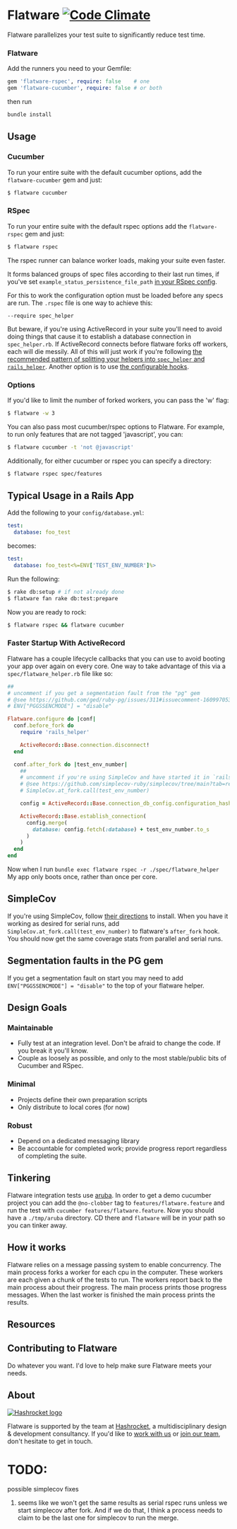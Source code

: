 # Flatware [![Code Climate][code-climate-badge]][code-climate]

[code-climate-badge]: https://codeclimate.com/github/briandunn/flatware.svg
[code-climate]: https://codeclimate.com/github/briandunn/flatware

Flatware parallelizes your test suite to significantly reduce test time.

### Flatware

Add the runners you need to your Gemfile:

```ruby
gem 'flatware-rspec', require: false    # one
gem 'flatware-cucumber', require: false # or both
```

then run

```sh
bundle install
```

## Usage

### Cucumber

To run your entire suite with the default cucumber options, add the `flatware-cucumber` gem and just:

```sh
$ flatware cucumber
```

### RSpec

To run your entire suite with the default rspec options add the `flatware-rspec` gem and just:

```sh
$ flatware rspec
```

The rspec runner can balance worker loads, making your suite even faster.

It forms balanced groups of spec files according to their last run times, if you've set `example_status_persistence_file_path` [in your RSpec config](https://relishapp.com/rspec/rspec-core/v/3-8/docs/command-line/only-failures).

For this to work the configuration option must be loaded before any specs are run. The `.rspec` file is one way to achieve this:

    --require spec_helper

But beware, if you're using ActiveRecord in your suite you'll need to avoid doing things that cause it to establish a database connection in `spec_helper.rb`. If ActiveRecord connects before flatware forks off workers, each will die messily. All of this will just work if you're following [the recommended pattern of splitting your helpers into `spec_helper` and `rails_helper`](https://github.com/rspec/rspec-rails/blob/v3.8.2/lib/generators/rspec/install/templates/spec/rails_helper.rb). Another option is to use [the configurable hooks](
#faster-startup-with-activerecord
).

### Options

If you'd like to limit the number of forked workers, you can pass the 'w' flag:

```sh
$ flatware -w 3
```

You can also pass most cucumber/rspec options to Flatware. For example, to run only
features that are not tagged 'javascript', you can:

```sh
$ flatware cucumber -t 'not @javascript'
```

Additionally, for either cucumber or rspec you can specify a directory:

```sh
$ flatware rspec spec/features
```

## Typical Usage in a Rails App

Add the following to your `config/database.yml`:

```yml
test:
  database: foo_test
```

becomes:

```yml
test:
  database: foo_test<%=ENV['TEST_ENV_NUMBER']%>
```

Run the following:

```sh
$ rake db:setup # if not already done
$ flatware fan rake db:test:prepare
```

Now you are ready to rock:

```sh
$ flatware rspec && flatware cucumber
```

### Faster Startup With ActiveRecord

Flatware has a couple lifecycle callbacks that you can use to avoid booting your app
over again on every core. One way to take advantage of this via a `spec/flatware_helper.rb` file like so:

```ruby
##
# uncomment if you get a segmentation fault from the "pg" gem
# @see https://github.com/ged/ruby-pg/issues/311#issuecomment-1609970533
# ENV["PGGSSENCMODE"] = "disable"

Flatware.configure do |conf|
  conf.before_fork do
    require 'rails_helper'

    ActiveRecord::Base.connection.disconnect!
  end

  conf.after_fork do |test_env_number|
    ##
    # uncomment if you're using SimpleCov and have started it in `rails_helper` as suggested here:
    # @see https://github.com/simplecov-ruby/simplecov/tree/main?tab=readme-ov-file#use-it-with-any-framework
    # SimpleCov.at_fork.call(test_env_number)

    config = ActiveRecord::Base.connection_db_config.configuration_hash

    ActiveRecord::Base.establish_connection(
      config.merge(
        database: config.fetch(:database) + test_env_number.to_s
      )
    )
  end
end
```
Now when I run `bundle exec flatware rspec -r ./spec/flatware_helper` My app only boots once, rather than once per core.

## SimpleCov

If you're using SimpleCov, follow [their directions](https://github.com/simplecov-ruby/simplecov/tree/main?tab=readme-ov-file#use-it-with-any-framework) to install. When you have it working as desired for serial runs, add
`SimpleCov.at_fork.call(test_env_number)` to flatware's `after_fork` hook. You should now get the same coverage stats from parallel and serial runs.

## Segmentation faults in the PG gem

If you get a segmentation fault on start you may need to add `ENV["PGGSSENCMODE"] = "disable"` to the top of your flatware helper.

## Design Goals

### Maintainable

* Fully test at an integration level. Don't be afraid to change the code. If you
  break it you'll know.
* Couple as loosely as possible, and only to the most stable/public bits of
  Cucumber and RSpec.

### Minimal

* Projects define their own preparation scripts
* Only distribute to local cores (for now)

### Robust

* Depend on a dedicated messaging library
* Be accountable for completed work; provide progress report regardless of
  completing the suite.

## Tinkering

Flatware integration tests use [aruba][a]. In order to get a demo cucumber project you
can add the `@no-clobber` tag to `features/flatware.feature` and run the test
with `cucumber features/flatware.feature`. Now you should have a `./tmp/aruba`
directory. CD there and `flatware` will be in your path so you can tinker away.

## How it works

Flatware relies on a message passing system to enable concurrency. The main process forks a worker for each cpu in the computer. These workers are each given a chunk of the tests to run. The workers report back to the main process about their progress. The main process prints those progress messages. When the last worker is finished the main process prints the results.

## Resources

[a]: https://github.com/cucumber/aruba

## Contributing to Flatware

Do whatever you want. I'd love to help make sure Flatware meets your needs.

## About

[![Hashrocket logo](https://hashrocket.com/hashrocket_logo.svg)](https://hashrocket.com)

Flatware is supported by the team at [Hashrocket](https://hashrocket.com), a multidisciplinary design & development consultancy. If you'd like to [work with us](https://hashrocket.com/contact-us/hire-us) or [join our team](https://hashrocket.com/contact-us/jobs), don't hesitate to get in touch.


# TODO:

possible simplecov fixes

1. seems like we won't get the same results as serial rspec runs unless we start simplecov after fork. And if we do that, I think a process needs to claim to be the last one for simplecov to run the merge.
